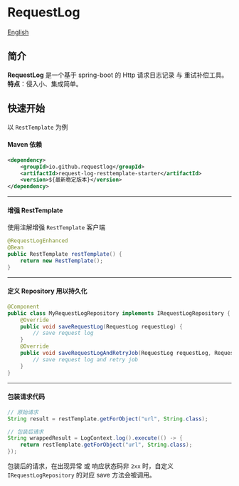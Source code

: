 # RequestLog

[English](README.md)

## 简介

**RequestLog** 是一个基于 spring-boot 的 Http 请求日志记录 与 重试补偿工具。
<br/>
**特点**：侵入小、集成简单。

## 快速开始

以 `RestTemplate` 为例

#### Maven 依赖

```xml
<dependency>
    <groupId>io.github.requestlog</groupId>
    <artifactId>request-log-resttemplate-starter</artifactId>
    <version>${最新稳定版本}</version>
</dependency>
```

---

#### 增强 RestTemplate

使用注解增强 `RestTemplate` 客户端
```java
@RequestLogEnhanced 
@Bean
public RestTemplate restTemplate() {
    return new RestTemplate();
}
```

---

#### 定义 Repository 用以持久化

```java
@Component
public class MyRequestLogRepository implements IRequestLogRepository {
    @Override
    public void saveRequestLog(RequestLog requestLog) {
        // save request log
    }
    @Override
    public void saveRequestLogAndRetryJob(RequestLog requestLog, RequestRetryJob requestRetryJob) {
        // save request log and retry job
    }
}
```

---

#### 包装请求代码

```java
// 原始请求
String result = restTemplate.getForObject("url", String.class);

// 包装后请求
String wrappedResult = LogContext.log().execute(() -> {
    return restTemplate.getForObject("url", String.class);
});
```

包装后的请求，在出现异常 或 响应状态码非 `2xx` 时，自定义 `IRequestLogRepository` 的对应 save 方法会被调用。
